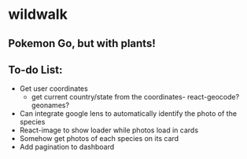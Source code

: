 # wildwalk

## Pokemon Go, but with plants!

## To-do List:

- Get user coordinates
  - get current country/state from the coordinates- react-geocode? geonames?
- Can integrate google lens to automatically identify the photo of the species
- React-image to show loader while photos load in cards
- Somehow get photos of each species on its card
- Add pagination to dashboard
